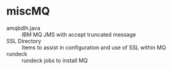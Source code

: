 # miscMQ
<dl>
<dt>amqbdlh.java</dt>
<dd>IBM MQ JMS with accept truncated message</dd>
<dt>SSL Directory</dt>
<dd>Items to assist in configuration and use of SSL within MQ</dd>
<dt>rundeck</dt>
<dd>rundeck jobs to install MQ</dd>
</dl>
